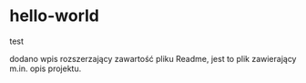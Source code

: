 # hello-world
test

dodano wpis rozszerzający zawartość pliku Readme, jest to plik zawierający m.in. opis projektu.
